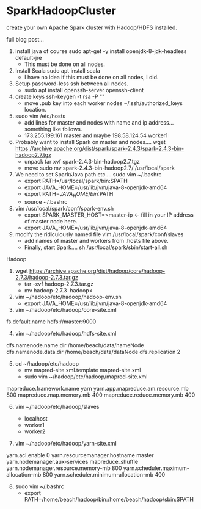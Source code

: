 # SparkHadoopCluster
create your own Apache Spark cluster with Hadoop/HDFS installed.

full blog post...

1. install java of course sudo apt-get -y install openjdk-8-jdk-headless default-jre
     - This must be done on all nodes.
2. Install Scala sudo apt install scala        
     - I have no idea if this must be done on all nodes, I did.
3. Setup password-less ssh between all nodes.
     - sudo apt install openssh-server openssh-client
4. create keys ssh-keygen -t rsa -P ""
     - move .pub key into each worker nodes ~/.ssh/authorized_keys location.
5. sudo vim /etc/hosts
     - add lines for master and nodes with name and ip address... something like follows.
     - 173.255.199.161 master and maybe 198.58.124.54 worker1
6. Probably want to install Spark on master and nodes.... wget https://archive.apache.org/dist/spark/spark-2.4.3/spark-2.4.3-bin-hadoop2.7.tgz
     - unpack tar xvf spark-2.4.3-bin-hadoop2.7.tgz
     - move sudo mv spark-2.4.3-bin-hadoop2.7/ /usr/local/spark
7. We need to set Spark/Java path etc.... sudo vim ~/.bashrc
     - export PATH=/usr/local/spark/bin:$PATH
     - export JAVA_HOME=/usr/lib/jvm/java-8-openjdk-amd64
     - export PATH=$JAVA_HOME/bin:$PATH
     - source ~/.bashrc
8. vim /usr/local/spark/conf/spark-env.sh
     - export SPARK_MASTER_HOST=<master-ip   <- fill in your IP address of master node here.
     - export JAVA_HOME=/usr/lib/jvm/java-8-openjdk-amd64
9. modify the ridiculously named file vim /usr/local/spark/conf/slaves
     - add names of master and workers from .hosts file above.
     - Finally, start Spark.... sh /usr/local/spark/sbin/start-all.sh


Hadoop

1. wget https://archive.apache.org/dist/hadoop/core/hadoop-2.7.3/hadoop-2.7.3.tar.gz
     - tar -xvf hadoop-2.7.3.tar.gz
     - mv hadoop-2.7.3  hadoop<
2. vim ~/hadoop/etc/hadoop/hadoop-env.sh
     - export JAVA_HOME=/usr/lib/jvm/java-8-openjdk-amd64
3. vim ~/hadoop/etc/hadoop/core-site.xml
<configuration>
        <property>
                <name>fs.default.name</name>
                <value>hdfs://master:9000</value>
        </property>
</configuration>

4. vim ~/hadoop/etc/hadoop/hdfs-site.xml
<configuration>
        <property>
                <name>dfs.namenode.name.dir</name>
                <value>/home/beach/data/nameNode</value>
        </property>
        <property>
                <name>dfs.namenode.data.dir</name>
                <value>/home/beach/data/dataNode</value>
        </property>
        <property>
                <name>dfs.replication</name>
                <value>2</value>
        </property>
</configuration>

5. cd ~/hadoop/etc/hadoop 
    - mv mapred-site.xml.template mapred-site.xml
    - sudo vim ~/hadoop/etc/hadoop/mapred-site.xml
    <configuration>
<property>
                <name>mapreduce.framework.name</name>
                <value>yarn</value>
        </property>
        <property>
                <name>yarn.app.mapreduce.am.resource.mb</name>
                <value>800</value>
        </property>
        <property>
                <name>mapreduce.map.memory.mb</name>
                <value>400</value>
        </property>
        <property>
                <name>mapreduce.reduce.memory.mb</name>
                <value>400</value>
        </property>
</configuration>


6. vim ~/hadoop/etc/hadoop/slaves
     - localhost
     - worker1
     - worker2

7. vim ~/hadoop/etc/hadoop/yarn-site.xml
<property>
                <name>yarn.acl.enable</name>
                <value>0</value>
        </property>
        <property>
                <name>yarn.resourcemanager.hostname</name>
                <value>master</value>
        </property>
        <property>
                <name>yarn.nodemanager.aux-services</name>
                <value>mapreduce_shuffle</value>
        </property>
        <property>
                <name>yarn.nodemanager.resource.memory-mb</name>
                <value>800</value>
        </property>
        <property>
                <name>yarn.scheduler.maximum-allocation-mb</name>
                <value>800</value>
        </property>
        <property>
                <name>yarn.scheduler.minimum-allocation-mb</name>
                <value>400</value>
        </property>
</configuration>


8. sudo vim ~/.bashrc
     - export PATH=/home/beach/hadoop/bin:/home/beach/hadoop/sbin:$PATH
